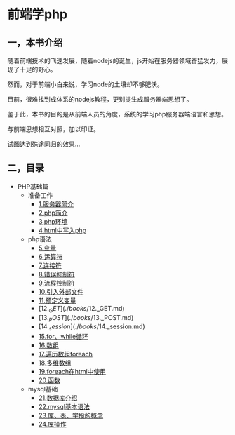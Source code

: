 # 前端学php

## 一，本书介绍

随着前端技术的飞速发展，随着nodejs的诞生，js开始在服务器领域奋猛发力，展现了十足的野心。

然而，对于前端小白来说，学习node的土壤却不够肥沃。

目前，很难找到成体系的nodejs教程，更别提生成服务器端思想了。

鉴于此，本书的目的是从前端人员的角度，系统的学习php服务器端语言和思想。

与前端思想相互对照，加以印证。

试图达到殊途同归的效果...

## 二，目录

- PHP基础篇
    - 准备工作
        - [1.服务器简介](./books/1.服务器简介.md)
        - [2.php简介](./books/2.php简介.md)
        - [3.php环境](./books/3.php环境.md)
        - [4.html中写入php](./books/4.html中写入php.md)
    - php语法
        - [5.变量](./books/5.变量.md)
        - [6.运算符](./books/6.运算符.md)
        - [7.连接符](./books/7.连接符.md)
        - [8.错误抑制符](./books/8.错误抑制符@.md)
        - [9.流程控制符](./books/9.流程控制符.md)
        - [10.引入外部文件](./books/10.引入外部文件.md)
        - [11.预定义变量](./books/11.预定义变量.md)
        - [12.$_GET](./books/12.$_GET.md)
        - [13.$_POST](./books/13.$_POST.md)
        - [14.$_session](./books/14.$_session.md)
        - [15.for、while循环](./books/15.for、while循环.md)
        - [16.数组](./books/16.数组.md)
        - [17.遍历数组foreach](./books/17.遍历数组foreach.md)
        - [18.多维数组](./books/18.多维数组.md)
        - [19.foreach在html中使用](./books/19.foreach在html中使用.md)
        - [20.函数](./books/20.函数.md)
    - mysql基础
        - [21.数据库介绍](./books/21.数据库介绍.md)
        - [22.mysql基本语法](./books/22.mysql基本语法.md)
        - [23.库、表、字段的概念](./books/23.库、表、字段的概念.md)
        - [24.库操作](./books/24.库操作.md)
    
        

